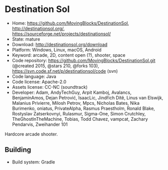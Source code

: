 # Destination Sol

- Home: https://github.com/MovingBlocks/DestinationSol, http://destinationsol.org/, https://sourceforge.net/projects/destinationsol/
- State: mature
- Download: http://destinationsol.org/download
- Platform: Windows, Linux, macOS, Android
- Keyword: arcade, 2D, content open (?), shooter, space
- Code repository: https://github.com/MovingBlocks/DestinationSol.git (@created 2015, @stars 210, @forks 103), https://svn.code.sf.net/p/destinationsol/code (svn)
- Code language: Java
- Code license: Apache-2.0
- Assets license: CC-NC (soundtrack)
- Developer: Adam, AndyTechGuy, Arpit Kamboj, Avalancs, BenjaminAmos, Dejan Petrović, IsaacLic, Jindřich Dítě, Linus van Elswijk, Malanius Privierre, Milosh Petrov, Mpcs, Nicholas Bates, Nika Burimenko, oniatus, PrivateAlpha, Rasmus Praestholm, Ronald Blake, Rostyslav Zatserkovnyi, Rulasmur, Sigma-One, Simon Crutchley, TheGhostInTheMachine, Tobias, Todd Chavez, vampcat, Zachary Pendarvis, Zweihander 101

Hardcore arcade shooter.

## Building

- Build system: Gradle
